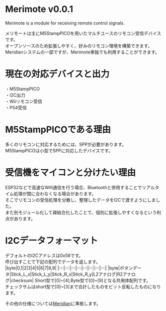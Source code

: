 # Merimote v0.0.1  
Merimote is a module for receiving remote control signals.  
  
メリモートは主にM5StampPICOを用いたマルチユースのリモコン受信デバイスです。  
オープンソースのため拡張しやすく、好みのリモコン環境を構築できます。  
Meridianシステムの一部ですが、Merimote単独でも利用することができます。  
  
# 現在の対応デバイスと出力  
・M5StampPICO  
・I2C出力  
・Wiiリモコン受信  
・PS4受信  
  
# M5StampPICOである理由  
多くのリモコンに対応するためには、SPPが必要があります。  
M5StampPICOは小型でSPPに対応したデバイスです。  
  
# 受信機をマイコンと分けたい理由  
ESP32などで高速なWifi通信を行う場合、Bluetoothと併用することでリアルタイム処理が間に合わなくなる場合があります。  
そこでリモコンの受信処理を分散し、整理したデータをI2Cで渡すようにしました。  
また別モジュール化して疎結合化したことで、個別に拡張しやすくなるという利点があります。  
  
# I2Cデータフォーマット  
デフォルトのI2Cアドレスは0x58です。  
呼び出すことで下記の配列でデータを返します。  
|byte|0,1|2|3|4|5|6|7|8,9|
|:-:|:-:|:-:|:-:|:-:|:-:|:-:|:-:|
|byte|ボタンデータ|Stick_L_x|Stick_L_y|Stick_R_x|Stick_R_y|L2アナログ|R2アナログ|checksum|
Short型で[0]~[4],Byte型で[0]~[9]となる共用体配列です。  
チェックサムはshort型で[0]~[3]まで合計したものをビット反転したものになります。  

その他の仕様については[Meridian](https://ninagawa123.github.io/Meridian_info/#aboutMeridim/remort_controller/)に準拠します。
